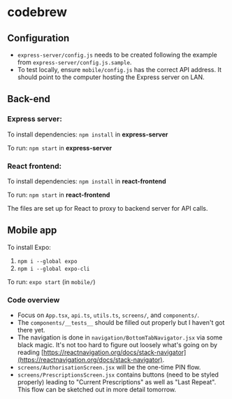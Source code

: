 # codebrew

## Configuration
* `express-server/config.js` needs to be created following the example from `express-server/config.js.sample`.
* To test locally, ensure `mobile/config.js` has the correct API address. It should point to the computer hosting the Express server on LAN.

## Back-end
### Express server:
To install dependencies: `npm install` in __express-server__

To run: `npm start` in __express-server__

### React frontend:
To install dependencies: `npm install` in __react-frontend__

To run: `npm start` in __react-frontend__

The files are set up for React to proxy to backend server for API calls.

## Mobile app
To install Expo:
1. `npm i --global expo`
2. `npm i --global expo-cli`
 
To run: `expo start` (in `mobile/`)

### Code overview
- Focus on `App.tsx`, `api.ts`, `utils.ts`, `screens/`, and `components/`.
- The `components/__tests__` should be filled out properly but I haven't got there yet.
- The navigation is done in `navigation/BottomTabNavigator.jsx` via some black magic.
It's not too hard to figure out loosely what's going on by reading [https://reactnavigation.org/docs/stack-navigator](https://reactnavigation.org/docs/stack-navigator).
- `screens/AuthorisationScreen.jsx` will be the one-time PIN flow.
- `screens/PrescriptionsScreen.jsx` contains buttons (need to be styled properly) leading to "Current Prescriptions" as
well as "Last Repeat". This flow can be sketched out in more detail tomorrow. 
